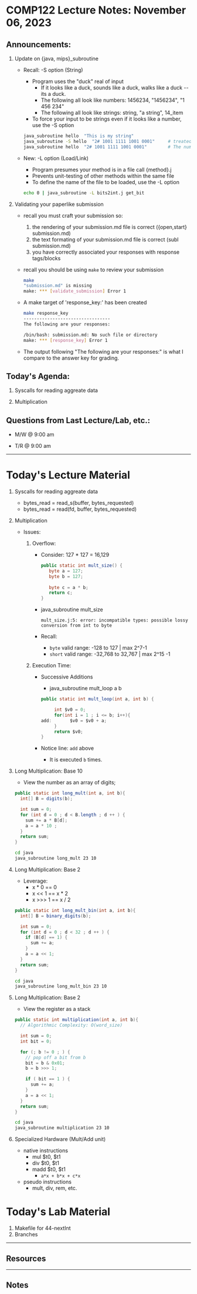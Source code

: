 # COMP122 Lecture Notes: November 06, 2023

## Announcements:
   1. Update on {java, mips}\_subroutine
      - Recall: -S option  (String)
        - Program uses the "duck" real of input
          * If it looks like a duck, sounds like a duck, walks like a duck -- its a duck.
          * The following all look like numbers:  1456234, "1456234", "1 456 234"
          * The following all look like strings:  string, "a string", 14_item
        - To force your input to be strings even if it looks like a number, use the -S option   

        ```bash
        java_subroutine hello  "This is my string"
        java_subroutine -S hello  "2# 1001 1111 1001 0001"     # treated as string
        java_subroutine hello  "2# 1001 1111 1001 0001"        # The number: 40849
        ```
      - New:  -L option  (Load/Link)
        - Program presumes your method is in a file call {method}.j
        - Prevents unit-testing of other methods within the same file
        - To define the name of the file to be loaded, use the -L option
        ```bash
        echo 0 | java_subroutine -L bits2int.j get_bit 
        ```

  1. Validating your paperlike submission
     - recall you must craft your submission so:
       1. the rendering of your  submission.md file is correct ({open,start} submission.md)
       1. the text formating of your submission.md file is correct (subl submission.md)
       1. you have correctly associated your responses with response tags/blocks

     - recall you should be using `make` to review your submission 
       ```bash
       make
       "submission.md" is missing
       make: *** [validate_submission] Error 1
       ```
     - A make target of 'response_key:' has been created 
       ```bash
       make response_key
       ---------------------------------
       The following are your responses:
     
       /bin/bash: submission.md: No such file or directory
       make: *** [response_key] Error 1
       ```

     - The output following "The following are your responses:"  is what I compare to the answer key for grading.


## Today's Agenda:
   1. Syscalls for reading aggreate data

   1. Multiplication



## Questions from Last Lecture/Lab, etc.:
   * M/W @ 9:00 am

   * T/R @ 9:00 am


---
# Today's Lecture Material

   1. Syscalls for reading aggreate data
      -  bytes_read = read_s(buffer, bytes_requested)
      -  bytes_read = read(fd, buffer, bytes_requested)

  1. Multiplication
     - Issues:
       1. Overflow: 
          - Consider: 127 * 127 = 16,129 
            ```java java/mult_size.j
            public static int mult_size() {
               byte a = 127;
               byte b = 127;
               
               byte c = a * b;
               return c;
            }   
            ``` 
          - java_subroutine mult_size
            ```
            mult_size.j:5: error: incompatible types: possible lossy conversion from int to byte
            ```
      
          - Recall: 
            - `byte`  valid range:    -128 to    127  | max 2^7-1
            - `short` valid range: -32,768 to 32,767  | max 2^15 -1

       1. Execution Time:
          - Successive Additions
            - java_subroutine mult_loop a b



            ```java java/mult_loop.j
            public static int mult_loop(int a, int b) {
            
                 int $v0 = 0;
                 for(int i = 1 ; i <= b; i++){
            add:       $v0 = $v0 + a;
                 }
                 return $v0;
            }
            ```
          - Notice line: `add` above
            - It is executed `b` times.

  1. Long Multiplication: Base 10
     - View the number as an array of digits;
     
     ```java java/long_mult.j
     public static int long_mult(int a, int b){
       int[] B = digits(b);

       int sum = 0;
       for (int d = 0 ; d < B.length ; d ++ ) {
         sum += a * B[d];
         a = a * 10 ;
       }
       return sum;
     }
     ```

     ```bash
     cd java
     java_subroutine long_mult 23 10
     ```

  1. Long Multiplication: Base 2
     - Leverage:
       - x * 0 == 0
       - x << 1 ==  x * 2
       - x >>> 1 == x / 2

     ```java java/long_mult_bin
     public static int long_mult_bin(int a, int b){
       int[] B = binary_digits(b);
     
       int sum = 0;
       for (int d = 0 ; d < 32 ; d ++ ) {
         if (B[d] == 1) {
           sum += a;
         }
         a = a << 1;
       }
       return sum;
     }
     ```
     ```bash
     cd java
     java_subroutine long_mult_bin 23 10
     ```

  1. Long Multiplication: Base 2
     - View the register as a stack

     ```java java/multiplication.j
     public static int multiplication(int a, int b){
       // Algorithmic Complexity: O(word_size)

       int sum = 0;
       int bit = 0;

       for (; b != 0 ; ) {
         // pop off a bit from b
         bit = b & 0x01;  
         b = b >>> 1;

         if ( bit == 1 ) {
           sum += a;
         }
         a = a << 1;
       }
       return sum;
     }
     ```

     ```bash
     cd java
     java_subroutine multiplication 23 10
     ```


  1. Specialized Hardware (Mult/Add unit)
     - native instructions 
       - mul $t0, $t1
       - div $t0, $t1
       - madd $t0, $t1
         *  `a*x + b*x + c*x` 
     - pseudo instructions
       - mult, div, rem, etc.

# Today's Lab Material

  1. Makefile for 44-nextInt
  1. Branches




---
## Resources


---
<!-- This section for student's to place their own notes. -->
<!-- This section will not be updated by the Professor.   -->

## Notes  


